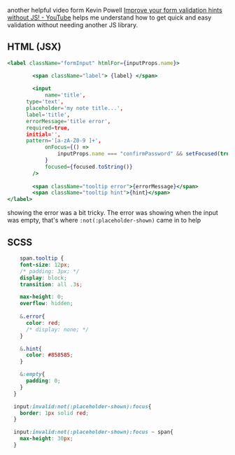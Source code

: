 another helpful video form Kevin Powell [Improve your form validation hints without JS! - YouTube](https://www.youtube.com/watch?v=s2ThIxm7FyA) helps me understand how to get quick and easy validation without needing another JS library.

## HTML (JSX)
```jsx
<label className="formInput" htmlFor={inputProps.name}>

		<span className="label"> {label} </span>
		
		<input
			name='title',
      type='text',
      placeholder='my note title...', 
      label='title',
      errorMessage='title error',
      required=true,
      initial='',
      pattern='[a-zA-Z0-9 ]+',
			onFocus={() =>
				inputProps.name === "confirmPassword" && setFocused(true)
			}
			focused={focused.toString()}
		/>
		
		<span className="tooltip error">{errorMessage}</span>
		<span className="tooltip hint">{hint}</span>
</label>
```

showing the error was a bit tricky. The error was showing when the input was empty, that's where `:not(:placeholder-shown)` came in to help

## SCSS
```scss
	span.tooltip {
    font-size: 12px;
    /* padding: 3px; */
    display: block;
    transition: all .3s;

    max-height: 0;
    overflow: hidden;
    
    &.error{
      color: red;
      /* display: none; */
    }

    &.hint{
      color: #858585;
    }

    &:empty{
      padding: 0;
    }
  }

  input:invalid:not(:placeholder-shown):focus{
    border: 1px solid red;
  }

  input:invalid:not(:placeholder-shown):focus ~ span{
    max-height: 30px;
  }
```